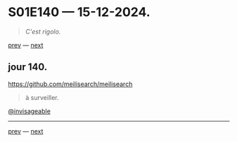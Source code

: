 # S01E140 — 15-12-2024.

> *C'est rigolo.*

[prev](S01E139-14-12-2024.md) — [next](S01E01-29-07-2024.md)     

## jour 140.

https://github.com/meilisearch/meilisearch

> à surveiller.

[@invisageable](https://twitter.com/invisageable)   

---

[prev](S01E139-14-12-2024.md) — [next](S01E01-29-07-2024.md)   
